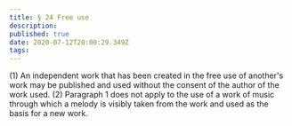 ```yaml
---
title: § 24 Free use
description: 
published: true
date: 2020-07-12T20:00:29.349Z
tags: 
---
```


(1) An independent work that has been created in the free use of another's work may be published and used without the consent of the author of the work used.
(2) Paragraph 1 does not apply to the use of a work of music through which a melody is visibly taken from the work and used as the basis for a new work.